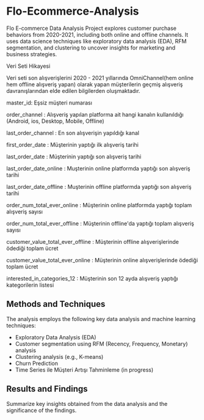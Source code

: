 # Flo-Ecommerce-Analysis
Flo E-commerce Data Analysis Project explores customer purchase behaviors from 2020-2021, including both online and offline channels. It uses data science techniques like exploratory data analysis (EDA), RFM segmentation, and clustering to uncover insights for marketing and business strategies.

Veri Seti Hikayesi

Veri seti son alışverişlerini 2020 - 2021 yıllarında OmniChannel(hem online hem offline alışveriş yapan) olarak yapan müşterilerin geçmiş alışveriş davranışlarından elde edilen bilgilerden oluşmaktadır.

master_id: Eşsiz müşteri numarası

order_channel : Alışveriş yapılan platforma ait hangi kanalın kullanıldığı (Android, ios, Desktop, Mobile, Offline)

last_order_channel : En son alışverişin yapıldığı kanal

first_order_date : Müşterinin yaptığı ilk alışveriş tarihi

last_order_date : Müşterinin yaptığı son alışveriş tarihi

last_order_date_online : Muşterinin online platformda yaptığı son alışveriş tarihi

last_order_date_offline : Muşterinin offline platformda yaptığı son alışveriş tarihi

order_num_total_ever_online : Müşterinin online platformda yaptığı toplam alışveriş sayısı

order_num_total_ever_offline : Müşterinin offline'da yaptığı toplam alışveriş sayısı

customer_value_total_ever_offline : Müşterinin offline alışverişlerinde ödediği toplam ücret

customer_value_total_ever_online : Müşterinin online alışverişlerinde ödediği toplam ücret

interested_in_categories_12 : Müşterinin son 12 ayda alışveriş yaptığı kategorilerin listesi



## Methods and Techniques
The analysis employs the following key data analysis and machine learning techniques:
- Exploratory Data Analysis (EDA)
- Customer segmentation using RFM (Recency, Frequency, Monetary) analysis
- Clustering analysis (e.g., K-means)
- Churn Prediction
- Time Series ile Müşteri Artışı Tahminleme (in progress)

## Results and Findings
Summarize key insights obtained from the data analysis and the significance of the findings.
